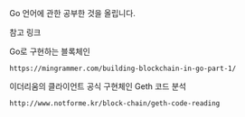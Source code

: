 Go 언어에 관한 공부한 것을 올립니다.



참고 링크

Go로 구현하는 블록체인<br>
```
https://mingrammer.com/building-blockchain-in-go-part-1/
```


이더리움의 클라이언트 공식 구현체인 Geth 코드 분석<br>
```
http://www.notforme.kr/block-chain/geth-code-reading
```
